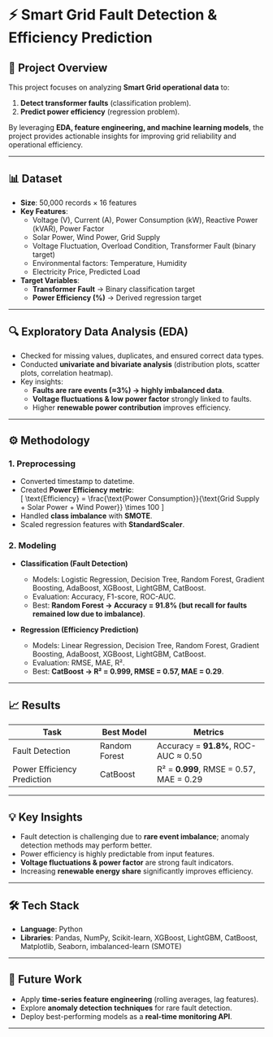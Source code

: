 # ⚡ Smart Grid Fault Detection & Efficiency Prediction  

## 📌 Project Overview  
This project focuses on analyzing **Smart Grid operational data** to:  
1. **Detect transformer faults** (classification problem).  
2. **Predict power efficiency** (regression problem).  

By leveraging **EDA, feature engineering, and machine learning models**, the project provides actionable insights for improving grid reliability and operational efficiency.  

---

## 📊 Dataset  
- **Size**: 50,000 records × 16 features  
- **Key Features**:  
  - Voltage (V), Current (A), Power Consumption (kW), Reactive Power (kVAR), Power Factor  
  - Solar Power, Wind Power, Grid Supply  
  - Voltage Fluctuation, Overload Condition, Transformer Fault (binary target)  
  - Environmental factors: Temperature, Humidity  
  - Electricity Price, Predicted Load  
- **Target Variables**:  
  - **Transformer Fault** → Binary classification target  
  - **Power Efficiency (%)** → Derived regression target  

---

## 🔍 Exploratory Data Analysis (EDA)  
- Checked for missing values, duplicates, and ensured correct data types.  
- Conducted **univariate and bivariate analysis** (distribution plots, scatter plots, correlation heatmap).  
- Key insights:  
  - **Faults are rare events (≈3%) → highly imbalanced data**.  
  - **Voltage fluctuations & low power factor** strongly linked to faults.  
  - Higher **renewable power contribution** improves efficiency.  

---

## ⚙️ Methodology  

### 1. Preprocessing  
- Converted timestamp to datetime.  
- Created **Power Efficiency metric**:  
  \[
  \text{Efficiency} = \frac{\text{Power Consumption}}{\text{Grid Supply + Solar Power + Wind Power}} \times 100
  \]  
- Handled **class imbalance** with **SMOTE**.  
- Scaled regression features with **StandardScaler**.  

### 2. Modeling  
- **Classification (Fault Detection)**  
  - Models: Logistic Regression, Decision Tree, Random Forest, Gradient Boosting, AdaBoost, XGBoost, LightGBM, CatBoost.  
  - Evaluation: Accuracy, F1-score, ROC-AUC.  
  - Best: **Random Forest → Accuracy = 91.8% (but recall for faults remained low due to imbalance)**.  

- **Regression (Efficiency Prediction)**  
  - Models: Linear Regression, Decision Tree, Random Forest, Gradient Boosting, AdaBoost, XGBoost, LightGBM, CatBoost.  
  - Evaluation: RMSE, MAE, R².  
  - Best: **CatBoost → R² = 0.999, RMSE = 0.57, MAE = 0.29**.  

---

## 📈 Results  

| Task | Best Model | Metrics |
|------|------------|---------|
| Fault Detection | Random Forest | Accuracy = **91.8%**, ROC-AUC ≈ 0.50 |
| Power Efficiency Prediction | CatBoost | R² = **0.999**, RMSE = 0.57, MAE = 0.29 |

---

## 💡 Key Insights  
- Fault detection is challenging due to **rare event imbalance**; anomaly detection methods may perform better.  
- Power efficiency is highly predictable from input features.  
- **Voltage fluctuations & power factor** are strong fault indicators.  
- Increasing **renewable energy share** significantly improves efficiency.  

---

## 🛠️ Tech Stack  
- **Language**: Python  
- **Libraries**: Pandas, NumPy, Scikit-learn, XGBoost, LightGBM, CatBoost, Matplotlib, Seaborn, imbalanced-learn (SMOTE)  

---

## 🚀 Future Work  
- Apply **time-series feature engineering** (rolling averages, lag features).  
- Explore **anomaly detection techniques** for rare fault detection.  
- Deploy best-performing models as a **real-time monitoring API**.  

---
